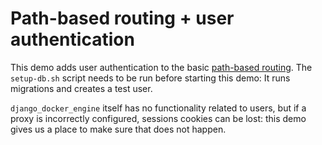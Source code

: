 # Path-based routing + user authentication

This demo adds user authentication to the basic
[path-based routing](../demo_path_routing_no_auth).
The `setup-db.sh` script needs to be run before starting this demo: It runs
migrations and creates a test user.

`django_docker_engine` itself has no
functionality related to users, but if a proxy is incorrectly configured,
sessions cookies can be lost: this demo gives us a place to make sure that
does not happen.